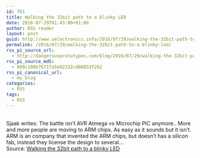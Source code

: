 ```yaml
---
id: 761
title: Walking the 32bit path to a blinky LED
date: 2016-07-29T01:43:00+01:00
author: RSS reader
layout: post
guid: http://www.uelectronics.info/2016/07/29/walking-the-32bit-path-to-a-blinky-led/
permalink: /2016/07/29/walking-the-32bit-path-to-a-blinky-led/
rss_pi_source_url:
  - http://dangerousprototypes.com/blog/2016/07/29/walking-the-32bit-path-to-a-blinky-led/
rss_pi_source_md5:
  - 099c108b76717a5e02332cd00833f262
rss_pi_canonical_url:
  - my_blog
categories:
  - RSS
tags:
  - RSS
---
```

&#013;  
Sjaak writes: The battle isn’t AVR Atmega vs Microchip PIC anymore.. More and more people are moving to ARM chips. As easy as it sounds but it isn’t. ARM is an company that invented the ARM chips, but doesn’t has a silicon fab, instead they license the design to several…&#013;  
Source: <a href="http://dangerousprototypes.com/blog/2016/07/29/walking-the-32bit-path-to-a-blinky-led/" target="_blank">Walking the 32bit path to a blinky LED</a>